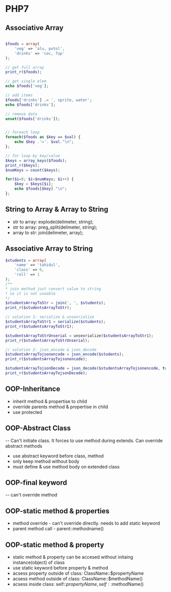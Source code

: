 # PHP7

## Associative Array
``` php

$foods = array(
    'veg' => 'alu, potol',  
    'drinks' => 'coc, 7up'
);

// get full array
print_r($foods);

// get single elem
echo $foods['veg'];

// add items
$foods['drinks'] .= ', sprite, water';
echo $foods['drinks'];

// remove data
unset($foods['drinks']);


// foreach loop
foreach($foods as $key => $val) {
    echo $key .'='. $val."\n";
};

// for loop by key/value
$keys = array_keys($foods);
print_r($keys);
$numKeys = count($keys);

for($i=0; $i<$numKeys; $i++) {
    $key = $keys[$i];
    echo $foods[$key]."\n";
};
```

## String to Array & Array to String
* str to array: explode(delimeter, string);
* str to array: preg_split(delimeter, string);
* array to str: join(delimeter, array);

## Associative Array to String
``` PHP
$students = array(
    'name' => 'tahidul',
    'class' => 6,
    'roll' => 1
);
/**
* join method just convert value to string
* so it is not useable
*/
$studentsArrayToStr = join(', ', $students);
print_r($studentsArrayToStr);

// solution 1: serialize & unsexrialize
$studentsArrayToStr1 = serialize($students);
print_r($studentsArrayToStr1);

$studentsArrayToStrUnserial = unsexrialize($studentsArrayToStr1);
print_r($studentsArrayToStrUnserial);

// solution 2: json_encode & json_decode
$studentsArrayTojsonencode = json_encode($students);
print_r($studentsArrayTojsonencode);

$studentsArrayTojsonDecode = json_decode($studentsArrayTojsonencode, true);
print_r($studentsArrayTojsonDecode);
```

## OOP-Inheritance
* inherit method & propertise to child
* override parents method & propertise in child
* use protected

## OOP-Abstract Class
-- Can't initiate class. It forces to use method during extends. Can override abstract methods
* use abstract keyword before class, method
* only keep method without body
* must define & use method body on extended class

## OOP-final keyword
-- can't override method
## OOP-static method & properties
* method override - can't override directly. needs to add static keyword
* parent method call - parent::methodname()
## OOP-static method & property
* static method & property can be accesed without initaing instance(object) of class
* use static keyword before property & method
* acsess property outside of class: ClassName::$propertyName
* acsess method outside of class: ClassName::$methodName()
* acsess inside class: self::$propertyName, self::$methodName()
